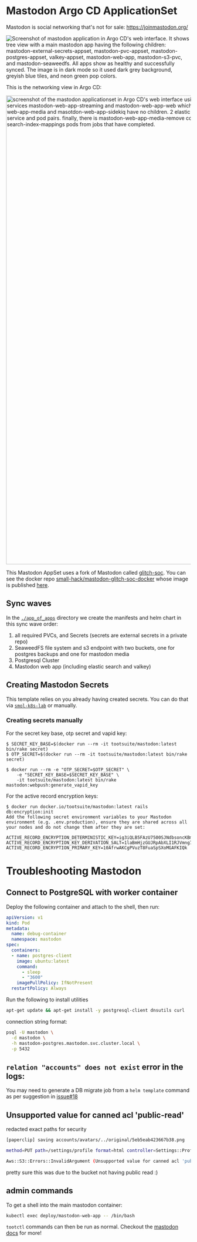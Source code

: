 # Mastodon Argo CD ApplicationSet
Mastodon is social networking that's not for sale: https://joinmastodon.org/

![Screenshot of mastodon application in Argo CD's web interface. It shows tree view with a main mastodon app having the following children: mastodon-external-secrets-appset, mastodon-pvc-appset, mastodon-postgres-appset, valkey-appset, mastodon-web-app, mastodon-s3-pvc, and mastodon-seaweedfs. All apps show as healthy and successfully synced. The image is in dark mode so it used dark grey background, greyish blue tiles, and neon green pop colors.](https://github.com/user-attachments/assets/a6657495-02f0-41c9-b6e6-d6149549c7ab)

This is the networking view in Argo CD:

<img width="1278" alt="screenshot of the mastodon applicationset in Argo CD's web interface using the networking tree mode view. it shows the flow of cloud to ip address to mastodon-web-app ingress to two services mastodon-web-app-streaming and mastodon-web-app-web which each go to their respective pods. There's also additional services and pods outside of that flow. pods masotdon-web-app-media and masotdon-web-app-sidekiq have no children. 2 elastic search services have the same elastic search pod child. and then there's an additional 3 matching elastic search service and pod pairs. finally, there is mastodon-web-app-media-remove completed job pod, a mastodon-web-app-sidekiq-all-queues pod that is running, and 3 mastodon-web-app-update-search-index-mappings pods from jobs that have completed." src="https://github.com/user-attachments/assets/c19ec840-e15a-4504-b6eb-7ed13601846e">


This Mastodon AppSet uses a fork of Mastodon called [glitch-soc](https://github.com/glitch-soc/mastodon). You can see the docker repo [small-hack/mastodon-glitch-soc-docker](https://github.com/small-hack/mastodon-glitch-soc-docker) whose image is published [here](https://hub.docker.com/repository/docker/jessebot/mastodon-glitch-soc/general).


## Sync waves
In the [`./app_of_apps`](./app_of_apps) directory we create the manifests and helm chart in this sync wave order:
1. all required PVCs, and Secrets (secrets are external secrets in a private repo)
2. SeaweedFS file system and s3 endpoint with two buckets, one for postgres backups and one for mastodon media
3. Postgresql Cluster
4. Mastodon web app (including elastic search and valkey)

## Creating Mastodon Secrets
This template relies on you already having created secrets. You can do that via [`smol-k8s-lab`](https://small-hack.github.io/smol-k8s-lab/k8s_apps/mastodon/) or manually.

### Creating secrets manually

For the secret key base, otp secret and vapid key:

```console
$ SECRET_KEY_BASE=$(docker run --rm -it tootsuite/mastodon:latest bin/rake secret)
$ OTP_SECRET=$(docker run --rm -it tootsuite/mastodon:latest bin/rake secret)

$ docker run --rm -e "OTP_SECRET=$OTP_SECRET" \
    -e "SECRET_KEY_BASE=$SECRET_KEY_BASE" \
    -it tootsuite/mastodon:latest bin/rake mastodon:webpush:generate_vapid_key
```

For the active record encryption keys:

```console
$ docker run docker.io/tootsuite/mastodon:latest rails db:encryption:init
Add the following secret environment variables to your Mastodon environment (e.g. .env.production), ensure they are shared across all your nodes and do not change them after they are set:

ACTIVE_RECORD_ENCRYPTION_DETERMINISTIC_KEY=ig3iQLB5FAzU7500SJNdbsoncKBmrR7f
ACTIVE_RECORD_ENCRYPTION_KEY_DERIVATION_SALT=1laBmHjzGUJRpAbXLI1RJVmng7uZN8i1
ACTIVE_RECORD_ENCRYPTION_PRIMARY_KEY=10AfrwAKCgPVuzT8FuaSpSXoMGAFKIQk
```

# Troubleshooting Mastodon

## Connect to PostgreSQL with worker container
Deploy the following container and attach to the shell, then run:

```yaml
apiVersion: v1
kind: Pod
metadata:
  name: debug-container
  namespace: mastodon
spec:
  containers:
  - name: postgres-client
    image: ubuntu:latest
    command:
      - sleep
      - "3600"
    imagePullPolicy: IfNotPresent
  restartPolicy: Always
```

Run the following to install utilities

```bash
apt-get update && apt-get install -y postgresql-client dnsutils curl
```

connection string format:

```bash
psql -U mastodon \
  -d mastodon \
  -h mastodon-postgres.mastodon.svc.cluster.local \
  -p 5432
```

## `relation "accounts" does not exist` error in the logs:

You may need to generate a DB migrate job from a `helm template` command as per suggestion in [issue#18](https://github.com/mastodon/chart/issues/18#issuecomment-1369804876)

## Unsupported value for canned acl 'public-read'
redacted exact paths for security
```bash
[paperclip] saving accounts/avatars/../original/5eb5eab423667b38.png

method=PUT path=/settings/profile format=html controller=Settings::ProfilesController action=update status=500 error='Aws::S3::Errors::InvalidArgument: Unsupported value for canned acl 'public-read'' duration=368.45 view=0.00 db=1.15

Aws::S3::Errors::InvalidArgument (Unsupported value for canned acl 'public-read'):
```

pretty sure this was due to the bucket not having public read :)

## admin commands

To get a shell into the main mastodon container:
```bash
kubectl exec deploy/mastodon-web-app -- /bin/bash
```

`tootctl` commands can then be run as normal. Checkout the [mastodon docs](https://docs.joinmastodon.org/admin/tootctl/) for more!
